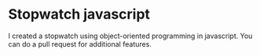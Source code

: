 # Stopwatch javascript
I created a stopwatch using object-oriented programming in javascript. 
You can do a pull request for additional features. 

